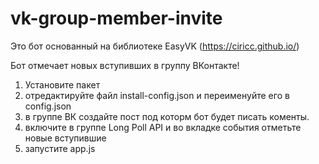 # vk-group-member-invite
Это бот основанный на библиотеке EasyVK (https://ciricc.github.io/) 

Бот отмечает новых вступивших в группу ВКонтакте! 

1) Установите пакет
2) отредактируйте файл install-config.json и переименуйте его в config.json
3) в группе ВК создайте пост под которм бот будет писать коменты. 
4) включите в группе Long Poll API и во вкладке события отметьте новые вступившие
5) запустите app.js 

